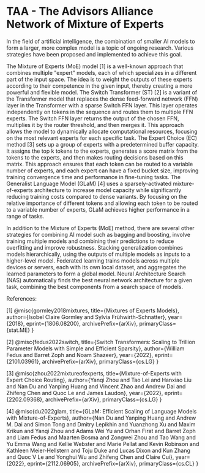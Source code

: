 # TAA - The Advisors Alliance Network of Mixture of Experts

In the field of artificial intelligence, the combination of smaller AI models to form a larger, more complex model is a topic of ongoing research. Various strategies have been proposed and implemented to achieve this goal.

The Mixture of Experts (MoE) model [1] is a well-known approach that combines multiple "expert" models, each of which specializes in a different part of the input space. The idea is to weight the outputs of these experts according to their competence in the given input, thereby creating a more powerful and flexible model. The Switch Transformer (ST) [2] is a variant of the Transformer model that replaces the dense feed-forward network (FFN) layer in the Transformer with a sparse Switch FFN layer. This layer operates independently on tokens in the sequence and routes them to multiple FFN experts. The Switch FFN layer returns the output of the chosen FFN, multiplies it by the router threshold, and then merges it. This approach allows the model to dynamically allocate computational resources, focusing on the most relevant experts for each specific task. The Expert Choice (EC) method [3] sets up a group of experts with a predetermined buffer capacity. It assigns the top k tokens to the experts, generates a score matrix from the tokens to the experts, and then makes routing decisions based on this matrix. This approach ensures that each token can be routed to a variable number of experts, and each expert can have a fixed bucket size, improving training convergence time and performance in fine-tuning tasks. The Generalist Language Model (GLaM) [4] uses a sparsely-activated mixture-of-experts architecture to increase model capacity while significantly reducing training costs compared to dense variants. By focusing on the relative importance of different tokens and allowing each token to be routed to a variable number of experts, GLaM achieves higher performance in a range of tasks.

In addition to the Mixture of Experts (MoE) method, there are several other strategies for combining AI model such as bagging and boosting, involve training multiple models and combining their predictions to reduce overfitting and improve robustness. Stacking generalization combines models hierarchically, using the outputs of multiple models as inputs to a higher-level model. Federated learning trains models across multiple devices or servers, each with its own local dataset, and aggregates the learned parameters to form a global model. Neural Architecture Search (NAS) automatically finds the best neural network architecture for a given task, combining the best components from a search space of models.




References:

[1] @misc{gormley2018mixtures,
      title={Mixtures of Experts Models}, 
      author={Isobel Claire Gormley and Sylvia Frühwirth-Schnatter},
      year={2018},
      eprint={1806.08200},
      archivePrefix={arXiv},
      primaryClass={stat.ME}
}

[2] @misc{fedus2022switch,
      title={Switch Transformers: Scaling to Trillion Parameter Models with Simple and Efficient Sparsity}, 
      author={William Fedus and Barret Zoph and Noam Shazeer},
      year={2022},
      eprint={2101.03961},
      archivePrefix={arXiv},
      primaryClass={cs.LG}
}

[3] @misc{zhou2022mixtureofexperts,
      title={Mixture-of-Experts with Expert Choice Routing}, 
      author={Yanqi Zhou and Tao Lei and Hanxiao Liu and Nan Du and Yanping Huang and Vincent Zhao and Andrew Dai and Zhifeng Chen and Quoc Le and James Laudon},
      year={2022},
      eprint={2202.09368},
      archivePrefix={arXiv},
      primaryClass={cs.LG}
}

[4] @misc{du2022glam,
      title={GLaM: Efficient Scaling of Language Models with Mixture-of-Experts}, 
      author={Nan Du and Yanping Huang and Andrew M. Dai and Simon Tong and Dmitry Lepikhin and Yuanzhong Xu and Maxim Krikun and Yanqi Zhou and Adams Wei Yu and Orhan Firat and Barret Zoph and Liam Fedus and Maarten Bosma and Zongwei Zhou and Tao Wang and Yu Emma Wang and Kellie Webster and Marie Pellat and Kevin Robinson and Kathleen Meier-Hellstern and Toju Duke and Lucas Dixon and Kun Zhang and Quoc V Le and Yonghui Wu and Zhifeng Chen and Claire Cui},
      year={2022},
      eprint={2112.06905},
      archivePrefix={arXiv},
      primaryClass={cs.CL}
}
